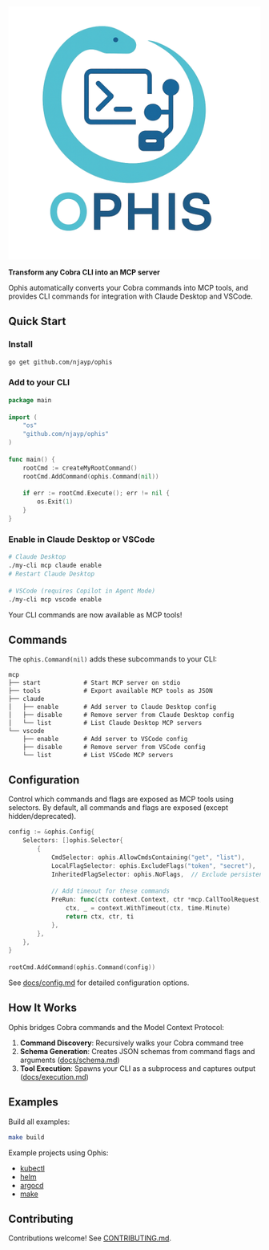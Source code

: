 ![Project Logo](./logo.png)

**Transform any Cobra CLI into an MCP server**

Ophis automatically converts your Cobra commands into MCP tools, and provides CLI commands for integration with Claude Desktop and VSCode.

## Quick Start

### Install

```bash
go get github.com/njayp/ophis
```

### Add to your CLI

```go
package main

import (
    "os"
    "github.com/njayp/ophis"
)

func main() {
    rootCmd := createMyRootCommand()
    rootCmd.AddCommand(ophis.Command(nil))

    if err := rootCmd.Execute(); err != nil {
        os.Exit(1)
    }
}
```

### Enable in Claude Desktop or VSCode

```bash
# Claude Desktop
./my-cli mcp claude enable
# Restart Claude Desktop

# VSCode (requires Copilot in Agent Mode)
./my-cli mcp vscode enable
```

Your CLI commands are now available as MCP tools!

## Commands

The `ophis.Command(nil)` adds these subcommands to your CLI:

```
mcp
├── start            # Start MCP server on stdio
├── tools            # Export available MCP tools as JSON
├── claude
│   ├── enable       # Add server to Claude Desktop config
│   ├── disable      # Remove server from Claude Desktop config
│   └── list         # List Claude Desktop MCP servers
└── vscode
    ├── enable       # Add server to VSCode config
    ├── disable      # Remove server from VSCode config
    └── list         # List VSCode MCP servers
```

## Configuration

Control which commands and flags are exposed as MCP tools using selectors. By default, all commands and flags are exposed (except hidden/deprecated).

```go
config := &ophis.Config{
    Selectors: []ophis.Selector{
        {
            CmdSelector: ophis.AllowCmdsContaining("get", "list"),
            LocalFlagSelector: ophis.ExcludeFlags("token", "secret"),
            InheritedFlagSelector: ophis.NoFlags,  // Exclude persistent flags

            // Add timeout for these commands
            PreRun: func(ctx context.Context, ctr *mcp.CallToolRequest, ti ophis.ToolInput) (context.Context, *mcp.CallToolRequest, ophis.ToolInput) {
                ctx, _ = context.WithTimeout(ctx, time.Minute)
                return ctx, ctr, ti
            },
        },
    },
}

rootCmd.AddCommand(ophis.Command(config))
```

See [docs/config.md](docs/config.md) for detailed configuration options.

## How It Works

Ophis bridges Cobra commands and the Model Context Protocol:

1. **Command Discovery**: Recursively walks your Cobra command tree
2. **Schema Generation**: Creates JSON schemas from command flags and arguments ([docs/schema.md](docs/schema.md))
3. **Tool Execution**: Spawns your CLI as a subprocess and captures output ([docs/execution.md](docs/execution.md))

## Examples

Build all examples:

```bash
make build
```

Example projects using Ophis:

- [kubectl](./examples/kubectl/)
- [helm](./examples/helm/)
- [argocd](./examples/argocd/)
- [make](./examples/make/)

## Contributing

Contributions welcome! See [CONTRIBUTING.md](CONTRIBUTING.md).
